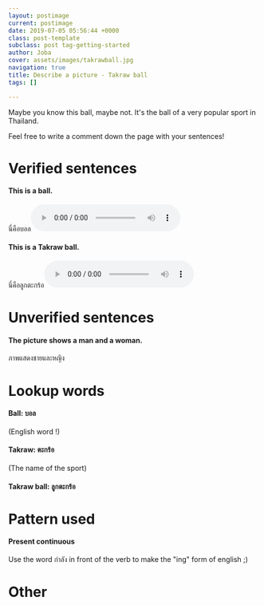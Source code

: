 ```yaml
---
layout: postimage
current: postimage
date: 2019-07-05 05:56:44 +0000
class: post-template
subclass: post tag-getting-started
author: Joba
cover: assets/images/takrawball.jpg
navigation: true
title: Describe a picture - Takraw ball
tags: []

---
```

Maybe you know this ball, maybe not. It's the ball of a very popular sport in Thailand.

Feel free to write a comment down the page with your sentences!

# Verified sentences

#### This is a ball.

<span class="blue">นี่คือบอล</span><audio controls preload src="assets/sound/นี่คือบอล.mp3">

#### This is a Takraw ball.

<span class="blue">นี่คือลูกตะกร้อ</span><audio controls preload src="assets/sound/นี่คือลูกตะกร้อ.mp3">

# Unverified sentences

#### The picture shows a man and a woman.

<span class="blue">ภาพแสดงชายและหญิง</span>

# Lookup words

#### Ball: <span class="blue">บอล</span>

(English word !)

#### Takraw: <span class="blue">ตะกร้อ</span>

(The name of the sport)

#### Takraw ball: <span class="blue">ลูกตะกร้อ</span>

# Pattern used

#### Present continuous

Use the word <span class="blue">กำลัง</span> in front of the verb to make the "ing" form of english ;)

# Other
